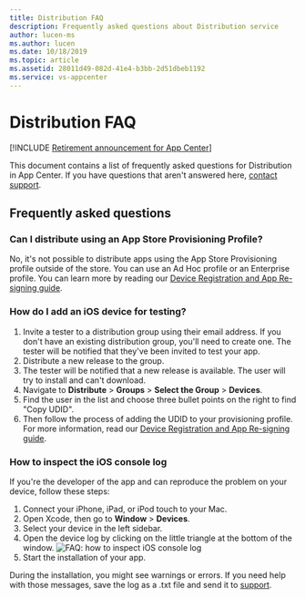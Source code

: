 ```yaml
---
title: Distribution FAQ
description: Frequently asked questions about Distribution service
author: lucen-ms
ms.author: lucen
ms.date: 10/18/2019
ms.topic: article
ms.assetid: 28011d49-082d-41e4-b3bb-2d51dbeb1192
ms.service: vs-appcenter
---
```


# Distribution FAQ

[!INCLUDE [Retirement announcement for App Center](~/includes/retirement.md)]

This document contains a list of frequently asked questions for Distribution in App Center. If you have questions that aren't answered here, [contact support](~/general/support-center.md).

## Frequently asked questions
### Can I distribute using an App Store Provisioning Profile?
No, it's not possible to distribute apps using the App Store Provisioning profile outside of the store. You can use an Ad Hoc profile or an Enterprise profile. You can learn more by reading our [Device Registration and App Re-signing guide](~/distribution/auto-provisioning.md). 

### How do I add an iOS device for testing?
1. Invite a tester to a distribution group using their email address. If you don't have an existing distribution group, you'll need to create one. The tester will be notified that they've been invited to test your app.
2. Distribute a new release to the group.
3. The tester will be notified that a new release is available. The user will try to install and can't download. 
4. Navigate to **Distribute** > **Groups** > **Select the Group** > **Devices**.
5. Find the user in the list and choose three bullet points on the right to find "Copy UDID".
6. Then follow the process of adding the UDID to your provisioning profile. For more information, read our [Device Registration and App Re-signing guide](~/distribution/auto-provisioning.md).

### How to inspect the iOS console log
If you're the developer of the app and can reproduce the problem on your device, follow these steps:

1. Connect your iPhone, iPad, or iPod touch to your Mac.
2. Open Xcode, then go to **Window** > **Devices**.
3. Select your device in the left sidebar.
4. Open the device log by clicking on the little triangle at the bottom of the window.
 ![FAQ: how to inspect iOS console log](~/distribution/images/inspect_ios_console_log.png)
5. Start the installation of your app.

During the installation, you might see warnings or errors. If you need help with those messages, save the log as a .txt file and send it to [support](~/general/support-center.md).

